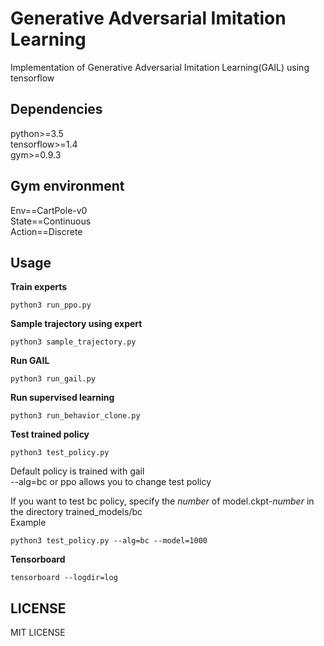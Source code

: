 # Generative Adversarial Imitation Learning  
Implementation of Generative Adversarial Imitation Learning(GAIL) using tensorflow  

## Dependencies
python>=3.5  
tensorflow>=1.4   
gym>=0.9.3  

## Gym environment

Env==CartPole-v0  
State==Continuous  
Action==Discrete  

## Usage

**Train experts**  
```  
python3 run_ppo.py     
```  
**Sample trajectory using expert** 
```
python3 sample_trajectory.py
```
**Run GAIL**  
```
python3 run_gail.py  
```
**Run supervised learning**  
```
python3 run_behavior_clone.py 
```
**Test trained policy**  
```
python3 test_policy.py  
```
Default policy is trained with gail  
--alg=bc or ppo allows you to change test policy  

If you want to test bc policy, specify the _number_ of model.ckpt-_number_ in the directory trained_models/bc  
Example  
```
python3 test_policy.py --alg=bc --model=1000
```
**Tensorboard**  
```
tensorboard --logdir=log
```
## LICENSE
MIT LICENSE
